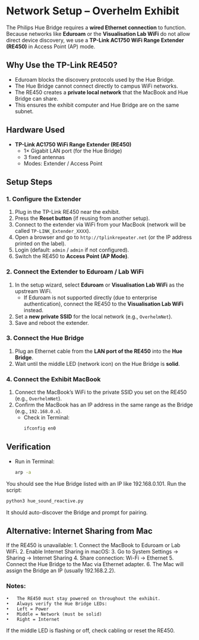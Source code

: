 
# Network Setup – Overhelm Exhibit

The Philips Hue Bridge requires a **wired Ethernet connection** to function.  
Because networks like **Eduroam** or the **Visualisation Lab WiFi** do not allow direct device discovery, we use a **TP-Link AC1750 WiFi Range Extender (RE450)** in Access Point (AP) mode.


## Why Use the TP-Link RE450?

- Eduroam blocks the discovery protocols used by the Hue Bridge.  
- The Hue Bridge cannot connect directly to campus WiFi networks.  
- The RE450 creates a **private local network** that the MacBook and Hue Bridge can share.  
- This ensures the exhibit computer and Hue Bridge are on the same subnet.  


## Hardware Used

- **TP-Link AC1750 WiFi Range Extender (RE450)**  
  - 1× Gigabit LAN port (for the Hue Bridge)  
  - 3 fixed antennas  
  - Modes: Extender / Access Point  


## Setup Steps

### 1. Configure the Extender
1. Plug in the TP-Link RE450 near the exhibit.  
2. Press the **Reset button** (if reusing from another setup).  
3. Connect to the extender via WiFi from your MacBook (network will be called `TP-LINK_Extender_XXXX`).  
4. Open a browser and go to `http://tplinkrepeater.net` (or the IP address printed on the label).  
5. Login (default: `admin` / `admin` if not configured).  
6. Switch the RE450 to **Access Point (AP Mode)**.  

### 2. Connect the Extender to Eduroam / Lab WiFi
1. In the setup wizard, select **Eduroam** or **Visualisation Lab WiFi** as the upstream WiFi.  
   - If Eduroam is not supported directly (due to enterprise authentication), connect the RE450 to the **Visualisation Lab WiFi** instead.  
2. Set a **new private SSID** for the local network (e.g., `OverhelmNet`).  
3. Save and reboot the extender.  

### 3. Connect the Hue Bridge
1. Plug an Ethernet cable from the **LAN port of the RE450** into the **Hue Bridge**.  
2. Wait until the middle LED (network icon) on the Hue Bridge is **solid**.  

### 4. Connect the Exhibit MacBook
1. Connect the MacBook’s WiFi to the private SSID you set on the RE450 (e.g., `OverhelmNet`).  
2. Confirm the MacBook has an IP address in the same range as the Bridge (e.g., `192.168.0.x`).  
   - Check in Terminal:  
     ```bash
     ifconfig en0
     ```  


## Verification

- Run in Terminal:  
  ```bash
  arp -a
  ```
You should see the Hue Bridge listed with an IP like 192.168.0.101.
	Run the script:

``` bash
python3 hue_sound_reactive.py
```
It should auto-discover the Bridge and prompt for pairing.


## Alternative: Internet Sharing from Mac

If the RE450 is unavailable:
	1.	Connect the MacBook to Eduroam or Lab WiFi.
	2.	Enable Internet Sharing in macOS:
	3.	Go to System Settings → Sharing → Internet Sharing
	4.	Share connection: Wi-Fi → Ethernet
	5.	Connect the Hue Bridge to the Mac via Ethernet adapter.
	6.	The Mac will assign the Bridge an IP (usually 192.168.2.2).


### Notes:
	•	The RE450 must stay powered on throughout the exhibit.
	•	Always verify the Hue Bridge LEDs:
	•	Left = Power
	•	Middle = Network (must be solid)
	•	Right = Internet


If the middle LED is flashing or off, check cabling or reset the RE450.

